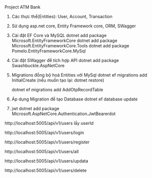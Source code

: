 Project ATM Bank
1. Các thực thể(Entities): User, Account, Transaction

2. Sử dụng asp.net core, Entity Framework core, ORM, SWagger 

3. Cài đặt EF Core và MySQL 
    dotnet add package Microsoft.EntityFrameworkCore
    dotnet add package Microsoft.EntityFrameworkCore.Tools
    dotnet add package Pomelo.EntityFrameworkCore.MySql

4. Cài đặt SWagger để tích hợp API 
    dotnet add package Swashbuckle.AspNetCore

5. Migrations đồng bộ hoá Entities với MySql 
   dotnet ef migrations add InitialCreate  (nếu muốn tạo lại: dotnet restore)

   dotnet ef migrations add AddOtpRecordTable


6. Áp dụng Migration để tạo Database 
    dotnet ef database update 
7. jwt 
 dotnet add package Microsoft.AspNetCore.Authentication.JwtBearerdot


 http://localhost:5005/api/v1/users lấy userId

 http://localhost:5005/api/v1/users/login 

 http://localhost:5005/api/v1/users/register

 http://localhost:5005/api/v1/users/all

 http://localhost:5005/api/v1/users/updata

  http://localhost:5005/api/v1/users/delete
 